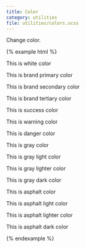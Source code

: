 ```yaml
---
title: Color
category: utilities
file: utilities/colors.scss
---
```


Change color.

{% example html %}
<p class='color-white bg-black'>This is white color</p>
<p class='color-primary'>This is brand primary color</p>
<p class='color-secondary'>This is brand secondary color</p>
<p class='color-tertiary'>This is brand tertiary color</p>
<p class='color-success'>This is success color</p>
<p class='color-warning'>This is warning color</p>
<p class='color-danger'>This is danger color</p>
<p class='color-gray'>This is gray color</p>
<p class='color-grayLight'>This is gray light color</p>
<p class='color-grayLighter'>This is gray lighter color</p>
<p class='color-grayDark'>This is gray dark color</p>
<p class='color-asphalt'>This is asphalt color</p>
<p class='color-asphaltLight'>This is asphalt light color</p>
<p class='color-asphaltLighter'>This is asphalt lighter color</p>
<p class='color-asphaltDark'>This is asphalt dark color</p>
{% endexample %}
